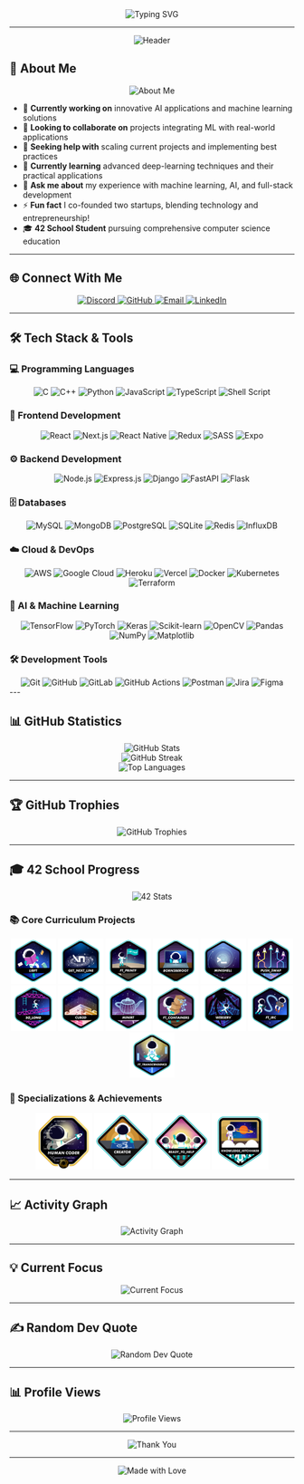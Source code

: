 <div align="center">
  <img src="https://readme-typing-svg.demolab.com?font=Fira+Code&pause=1000&color=6366F1&center=true&vCenter=true&width=435&lines=Hi+there!+I'm+Alcheemiist+%F0%9F%91%8B;AI+%26+ML+Enthusiast+%F0%9F%A4%96;Full-Stack+Developer+%F0%9F%9A%80;42+School+Student+%F0%9F%8E%93;Open+Source+Contributor+%F0%9F%9A%80" alt="Typing SVG" />
</div>

---

<div align="center">
  <img src="https://capsule-render.vercel.app/api?type=waving&color=gradient&customColorList=6,11,20&height=200&section=header&text=Alcheemiist&fontSize=80&fontAlign=50&fontAlignY=40&desc=AI%20%26%20ML%20Enthusiast%20%7C%20Full-Stack%20Developer%20%7C%2042%20School%20Student&descSize=20&descAlign=50&descAlignY=65" alt="Header" />
</div>

## 🚀 About Me

<div align="center">
  <img src="https://readme-typing-svg.demolab.com?font=Fira+Code&pause=1000&color=10B981&center=true&vCenter=true&width=600&lines=Passionate+about+transforming+ideas+into+reality;Building+the+future+with+AI+and+Machine+Learning;Always+learning%2C+always+evolving" alt="About Me" />
</div>

- 🔭 **Currently working on** innovative AI applications and machine learning solutions
- 👯 **Looking to collaborate on** projects integrating ML with real-world applications
- 🤝 **Seeking help with** scaling current projects and implementing best practices
- 🌱 **Currently learning** advanced deep-learning techniques and their practical applications
- 💬 **Ask me about** my experience with machine learning, AI, and full-stack development
- ⚡ **Fun fact** I co-founded two startups, blending technology and entrepreneurship!
- 🎓 **42 School Student** pursuing comprehensive computer science education


---

## 🌐 Connect With Me

<div align="center">
  <a href="https://discord.gg/41k3m157">
    <img src="https://img.shields.io/badge/Discord-%237289DA.svg?style=for-the-badge&logo=discord&logoColor=white" alt="Discord" />
  </a>
  <a href="https://github.com/Alcheemiist">
    <img src="https://img.shields.io/badge/GitHub-100000?style=for-the-badge&logo=github&logoColor=white" alt="GitHub" />
  </a>
  <a href="mailto:your-email@example.com">
    <img src="https://img.shields.io/badge/Email-D14836?style=for-the-badge&logo=gmail&logoColor=white" alt="Email" />
  </a>
  <a href="https://linkedin.com/in/your-profile">
    <img src="https://img.shields.io/badge/LinkedIn-0077B5?style=for-the-badge&logo=linkedin&logoColor=white" alt="LinkedIn" />
  </a>
</div> 

---

## 🛠️ Tech Stack & Tools

### 💻 Programming Languages
<div align="center">
  <img src="https://img.shields.io/badge/C-00599C?style=for-the-badge&logo=c&logoColor=white" alt="C" />
  <img src="https://img.shields.io/badge/C%2B%2B-00599C?style=for-the-badge&logo=c%2B%2B&logoColor=white" alt="C++" />
  <img src="https://img.shields.io/badge/Python-3776AB?style=for-the-badge&logo=python&logoColor=white" alt="Python" />
  <img src="https://img.shields.io/badge/JavaScript-F7DF1E?style=for-the-badge&logo=javascript&logoColor=black" alt="JavaScript" />
  <img src="https://img.shields.io/badge/TypeScript-007ACC?style=for-the-badge&logo=typescript&logoColor=white" alt="TypeScript" />
  <img src="https://img.shields.io/badge/Shell_Script-121011?style=for-the-badge&logo=gnu-bash&logoColor=white" alt="Shell Script" />
</div>

### 🎨 Frontend Development
<div align="center">
  <img src="https://img.shields.io/badge/React-20232A?style=for-the-badge&logo=react&logoColor=61DAFB" alt="React" />
  <img src="https://img.shields.io/badge/Next.js-000000?style=for-the-badge&logo=next.js&logoColor=white" alt="Next.js" />
  <img src="https://img.shields.io/badge/React_Native-20232A?style=for-the-badge&logo=react&logoColor=61DAFB" alt="React Native" />
  <img src="https://img.shields.io/badge/Redux-593D88?style=for-the-badge&logo=redux&logoColor=white" alt="Redux" />
  <img src="https://img.shields.io/badge/SASS-CC6699?style=for-the-badge&logo=sass&logoColor=white" alt="SASS" />
  <img src="https://img.shields.io/badge/Expo-1C1E24?style=for-the-badge&logo=expo&logoColor=white" alt="Expo" />
</div>

### ⚙️ Backend Development
<div align="center">
  <img src="https://img.shields.io/badge/Node.js-43853D?style=for-the-badge&logo=node.js&logoColor=white" alt="Node.js" />
  <img src="https://img.shields.io/badge/Express.js-404D59?style=for-the-badge&logo=express&logoColor=white" alt="Express.js" />
  <img src="https://img.shields.io/badge/Django-092E20?style=for-the-badge&logo=django&logoColor=white" alt="Django" />
  <img src="https://img.shields.io/badge/FastAPI-005571?style=for-the-badge&logo=fastapi&logoColor=white" alt="FastAPI" />
  <img src="https://img.shields.io/badge/Flask-000000?style=for-the-badge&logo=flask&logoColor=white" alt="Flask" />
</div>

### 🗄️ Databases
<div align="center">
  <img src="https://img.shields.io/badge/MySQL-4479A1?style=for-the-badge&logo=mysql&logoColor=white" alt="MySQL" />
  <img src="https://img.shields.io/badge/MongoDB-4EA94B?style=for-the-badge&logo=mongodb&logoColor=white" alt="MongoDB" />
  <img src="https://img.shields.io/badge/PostgreSQL-316192?style=for-the-badge&logo=postgresql&logoColor=white" alt="PostgreSQL" />
  <img src="https://img.shields.io/badge/SQLite-07405E?style=for-the-badge&logo=sqlite&logoColor=white" alt="SQLite" />
  <img src="https://img.shields.io/badge/Redis-DD0031?style=for-the-badge&logo=redis&logoColor=white" alt="Redis" />
  <img src="https://img.shields.io/badge/InfluxDB-22ADF6?style=for-the-badge&logo=influxdb&logoColor=white" alt="InfluxDB" />
</div>

### ☁️ Cloud & DevOps
<div align="center">
  <img src="https://img.shields.io/badge/AWS-FF9900?style=for-the-badge&logo=amazon-aws&logoColor=white" alt="AWS" />
  <img src="https://img.shields.io/badge/Google_Cloud-4285F4?style=for-the-badge&logo=google-cloud&logoColor=white" alt="Google Cloud" />
  <img src="https://img.shields.io/badge/Heroku-430098?style=for-the-badge&logo=heroku&logoColor=white" alt="Heroku" />
  <img src="https://img.shields.io/badge/Vercel-000000?style=for-the-badge&logo=vercel&logoColor=white" alt="Vercel" />
  <img src="https://img.shields.io/badge/Docker-2496ED?style=for-the-badge&logo=docker&logoColor=white" alt="Docker" />
  <img src="https://img.shields.io/badge/Kubernetes-326CE5?style=for-the-badge&logo=kubernetes&logoColor=white" alt="Kubernetes" />
  <img src="https://img.shields.io/badge/Terraform-7B42BC?style=for-the-badge&logo=terraform&logoColor=white" alt="Terraform" />
</div>

### 🤖 AI & Machine Learning
<div align="center">
  <img src="https://img.shields.io/badge/TensorFlow-FF6F00?style=for-the-badge&logo=tensorflow&logoColor=white" alt="TensorFlow" />
  <img src="https://img.shields.io/badge/PyTorch-EE4C2C?style=for-the-badge&logo=pytorch&logoColor=white" alt="PyTorch" />
  <img src="https://img.shields.io/badge/Keras-D00000?style=for-the-badge&logo=keras&logoColor=white" alt="Keras" />
  <img src="https://img.shields.io/badge/scikit_learn-F7931E?style=for-the-badge&logo=scikit-learn&logoColor=white" alt="Scikit-learn" />
  <img src="https://img.shields.io/badge/OpenCV-5C3EE8?style=for-the-badge&logo=opencv&logoColor=white" alt="OpenCV" />
  <img src="https://img.shields.io/badge/Pandas-150458?style=for-the-badge&logo=pandas&logoColor=white" alt="Pandas" />
  <img src="https://img.shields.io/badge/NumPy-013243?style=for-the-badge&logo=numpy&logoColor=white" alt="NumPy" />
  <img src="https://img.shields.io/badge/Matplotlib-ffffff?style=for-the-badge&logo=matplotlib&logoColor=black" alt="Matplotlib" />
</div>

### 🛠️ Development Tools
<div align="center">
  <img src="https://img.shields.io/badge/Git-F05032?style=for-the-badge&logo=git&logoColor=white" alt="Git" />
  <img src="https://img.shields.io/badge/GitHub-100000?style=for-the-badge&logo=github&logoColor=white" alt="GitHub" />
  <img src="https://img.shields.io/badge/GitLab-330F63?style=for-the-badge&logo=gitlab&logoColor=white" alt="GitLab" />
  <img src="https://img.shields.io/badge/GitHub_Actions-2088FF?style=for-the-badge&logo=github-actions&logoColor=white" alt="GitHub Actions" />
  <img src="https://img.shields.io/badge/Postman-FF6C37?style=for-the-badge&logo=postman&logoColor=white" alt="Postman" />
  <img src="https://img.shields.io/badge/Jira-0052CC?style=for-the-badge&logo=jira&logoColor=white" alt="Jira" />
  <img src="https://img.shields.io/badge/Figma-F24E1E?style=for-the-badge&logo=figma&logoColor=white" alt="Figma" />
</div>
---

## 📊 GitHub Statistics

<div align="center">
  <img src="https://github-readme-stats.vercel.app/api?username=Alcheemiist&theme=tokyonight&hide_border=false&include_all_commits=true&count_private=true&show_icons=true" alt="GitHub Stats" />
</div>

<div align="center">
  <img src="https://github-readme-streak-stats.herokuapp.com/?user=Alcheemiist&theme=tokyonight&hide_border=false" alt="GitHub Streak" />
</div>

<div align="center">
  <img src="https://github-readme-stats.vercel.app/api/top-langs/?username=Alcheemiist&theme=tokyonight&hide_border=false&include_all_commits=true&count_private=true&layout=compact" alt="Top Languages" />
</div>

---

## 🏆 GitHub Trophies

<div align="center">
  <img src="https://github-profile-trophy.vercel.app/?username=Alcheemiist&theme=tokyonight&no-frame=false&no-bg=true&margin-w=4" alt="GitHub Trophies" />
</div>

---

## 🎓 42 School Progress

<div align="center">
  <img src="https://badge42.vercel.app/api/stats/Alcheemiist" alt="42 Stats" />
</div>

### 📚 Core Curriculum Projects
<div align="center">
  <img src="badges/libfte.png" alt="libft" width="80" height="80" />
  <img src="badges/get_next_linee.png" alt="get_next_line" width="80" height="80" />
  <img src="badges/ft_printfe.png" alt="ft_printf" width="80" height="80" />
  <img src="badges/born2beroote.png" alt="born2beroot" width="80" height="80" />
  <img src="badges/minishelle.png" alt="minishell" width="80" height="80" />
  <img src="badges/push_swape.png" alt="push_swap" width="80" height="80" />
  <img src="badges/so_longe.png" alt="so_long" width="80" height="80" />
  <img src="badges/cub3de.png" alt="cub3d" width="80" height="80" />
  <img src="badges/minirte.png" alt="minirt" width="80" height="80" />
  <img src="badges/ft_containerse.png" alt="ft_containers" width="80" height="80" />
  <img src="badges/webserve.png" alt="webserv" width="80" height="80" />
  <img src="badges/ft_irce.png" alt="ft_irc" width="80" height="80" />
  <img src="badges/ft_transcendencee.png" alt="ft_transcendence" width="80" height="80" />
</div>

### 🎯 Specializations & Achievements
<div align="center">
  <img src="badges/common_coree.png" alt="Common Core" width="100" height="100" />
  <img src="badges/entrepreneure.png" alt="Entrepreneur" width="100" height="100" />
  <img src="badges/volunteere.png" alt="Volunteer" width="100" height="100" />
  <img src="badges/eventse.png" alt="Events" width="100" height="100" />
</div>

---

## 📈 Activity Graph

<div align="center">
  <img src="https://github-readme-activity-graph.vercel.app/graph?username=Alcheemiist&theme=tokyonight&hide_border=false" alt="Activity Graph" />
</div>

---

## 💡 Current Focus

<div align="center">
  <img src="https://readme-typing-svg.demolab.com?font=Fira+Code&pause=1000&color=8B5CF6&center=true&vCenter=true&width=600&lines=Building+intelligent+systems+with+AI;Creating+scalable+web+applications;Contributing+to+open+source+projects;Learning+cutting-edge+technologies" alt="Current Focus" />
</div>

---

## ✍️ Random Dev Quote

<div align="center">
  <img src="https://quotes-github-readme.vercel.app/api?type=horizontal&theme=tokyonight" alt="Random Dev Quote" />
</div>

---

## 📊 Profile Views

<div align="center">
  <img src="https://komarev.com/ghpvc/?username=Alcheemiist&color=8B5CF6&style=for-the-badge" alt="Profile Views" />
</div>

---

<div align="center">
  <img src="https://readme-typing-svg.demolab.com?font=Fira+Code&pause=1000&color=10B981&center=true&vCenter=true&width=435&lines=Thanks+for+visiting!+%F0%9F%98%8A;Let's+connect+and+build+something+amazing!+%F0%9F%9A%80" alt="Thank You" />
</div>

---

<div align="center">
  <img src="https://img.shields.io/badge/Made%20with%20%E2%9D%A4%EF%B8%8F%20by%20Alcheemiist-8B5CF6?style=for-the-badge" alt="Made with Love" />
</div>
